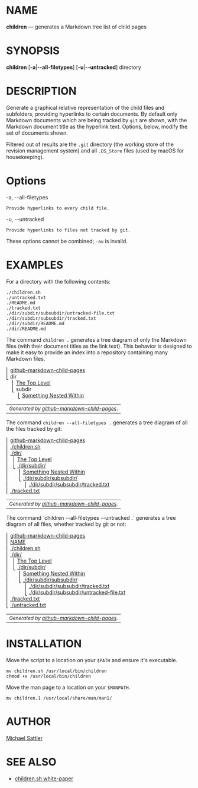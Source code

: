 # NAME

**children** — generates a Markdown tree list of child pages

# SYNOPSIS

**children** \[**-a**|**--all-filetypes**] [**-u**|**--untracked**] directory

# DESCRIPTION

Generate a graphical relative representation of the child files and subfolders, providing hyperlinks to certain documents. By default only Markdown documents which are being tracked by `git` are shown, with the Markdown document title as the hyperlink text. Options, below, modify the set of documents shown.

Filtered out of results are the `.git` directory (the working store of the revision management system) and all `.DS_Store` files (used by macOS for housekeeping).

# Options

-a, --all-filetypes

	Provide hyperlinks to every child file.

-u, --untracked

	Provide hyperlinks to files not tracked by git.

These options cannot be combined; `-au` is invalid.

# EXAMPLES

For a directory with the following contents:

```
./children.sh
./untracked.txt
./README.md
./tracked.txt
./dir/subdir/subsubdir/untracked-file.txt
./dir/subdir/subsubdir/tracked.txt
./dir/subdir/README.md
./dir/README.md
```

The command `children .` generates a tree diagram of only the Markdown files (with their document titles as the link text). This behavior is designed to make it easy to provide an index into a repository containing many Markdown files.

<!-- github-markdown-child-pages-start -->
&#9122; [github-markdown-child-pages](./README.md)<br>
&#9123; dir<br>
&nbsp;&nbsp;&nbsp;&nbsp;&#9122; [The Top Level](./dir/README.md)<br>
&nbsp;&nbsp;&nbsp;&nbsp;&#9123; subdir<br>
&nbsp;&nbsp;&nbsp;&nbsp;&nbsp;&nbsp;&nbsp;&nbsp;&#9123; [Something Nested Within](./dir/subdir/README.md)<br>
<table><tr><td><small><i>Generated by <a href="https://github.com/mickeys/github-markdown-child-pages?ts=4">github-markdown-child-pages</a></i>.</small></td></tr></table>
<!-- github-markdown-child-pages-end -->

The command `children --all-filetypes .` generates a tree diagram of all the files tracked by git:

<!-- github-markdown-child-pages-start -->
&#9122; [github-markdown-child-pages](./README.md)<br>
&#9122; [./children.sh](./children.sh)<br>
&#9122; [./dir/](./dir/)<br>
&#9122;&nbsp;&nbsp;&nbsp;&#9122; [The Top Level](./dir/README.md)<br>
&#9122;&nbsp;&nbsp;&nbsp;&#9123; [./dir/subdir/](./dir/subdir/)<br>
&#9122;&nbsp;&nbsp;&nbsp;&nbsp;&nbsp;&nbsp;&nbsp;&#9122; [Something Nested Within](./dir/subdir/README.md)<br>
&#9122;&nbsp;&nbsp;&nbsp;&nbsp;&nbsp;&nbsp;&nbsp;&#9123; [./dir/subdir/subsubdir/](./dir/subdir/subsubdir/)<br>
&#9122;&nbsp;&nbsp;&nbsp;&nbsp;&nbsp;&nbsp;&nbsp;&nbsp;&nbsp;&nbsp;&nbsp;&#9122; [./dir/subdir/subsubdir/tracked.txt](./dir/subdir/subsubdir/tracked.txt)<br>
&#9122; [./tracked.txt](./tracked.txt)<br>
<table><tr><td><small><i>Generated by <a href="https://github.com/mickeys/github-markdown-child-pages?ts=4">github-markdown-child-pages</a></i>.</small></td></tr></table>
<!-- github-markdown-child-pages-end -->
The command `children --all-filetypes --untracked .` generates a tree diagram of all files, whether tracked by git or not:

<!-- github-markdown-child-pages-start -->
&#9122; [github-markdown-child-pages](./README.md)<br>
&#9122; [NAME](./children.1.md)<br>
&#9122; [./children.sh](./children.sh)<br>
&#9122; [./dir/](./dir/)<br>
&#9122;&nbsp;&nbsp;&nbsp;&#9122; [The Top Level](./dir/README.md)<br>
&#9122;&nbsp;&nbsp;&nbsp;&#9123; [./dir/subdir/](./dir/subdir/)<br>
&#9122;&nbsp;&nbsp;&nbsp;&nbsp;&nbsp;&nbsp;&nbsp;&#9122; [Something Nested Within](./dir/subdir/README.md)<br>
&#9122;&nbsp;&nbsp;&nbsp;&nbsp;&nbsp;&nbsp;&nbsp;&#9123; [./dir/subdir/subsubdir/](./dir/subdir/subsubdir/)<br>
&#9122;&nbsp;&nbsp;&nbsp;&nbsp;&nbsp;&nbsp;&nbsp;&nbsp;&nbsp;&nbsp;&nbsp;&#9122; [./dir/subdir/subsubdir/tracked.txt](./dir/subdir/subsubdir/tracked.txt)<br>
&#9122;&nbsp;&nbsp;&nbsp;&nbsp;&nbsp;&nbsp;&nbsp;&nbsp;&nbsp;&nbsp;&nbsp;&#9123; [./dir/subdir/subsubdir/untracked-file.txt](./dir/subdir/subsubdir/untracked-file.txt)<br>
&#9122; [./tracked.txt](./tracked.txt)<br>
&#9123; [./untracked.txt](./untracked.txt)<br>
<table><tr><td><small><i>Generated by <a href="https://github.com/mickeys/github-markdown-child-pages?ts=4">github-markdown-child-pages</a></i>.</small></td></tr></table>
<!-- github-markdown-child-pages-end -->

<!--
# FILES
-->

<!--
# ENVIRONMENT
-->

<!--
# BUGS

See GitHub Issues: <https://github.com/[owner]/[repo]/issues>
-->

# INSTALLATION

Move the script to a location on your `$PATH` and ensure it's executable.

```
mv children.sh /usr/local/bin/children
chmod +x /usr/local/bin/children
```

Move the man page to a location on your `$MANPATH`.

```
mv children.1 /usr/local/share/man/man1/
```

# AUTHOR

[Michael Sattler](https://github.com/mickeys/)

# SEE ALSO

* [children.sh white-paper](./white-paper.md)